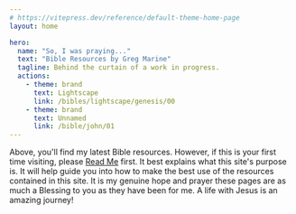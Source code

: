 ```yaml
---
# https://vitepress.dev/reference/default-theme-home-page
layout: home

hero:
  name: "So, I was praying..."
  text: "Bible Resources by Greg Marine"
  tagline: Behind the curtain of a work in progress.
  actions:
    - theme: brand
      text: Lightscape
      link: /bibles/lightscape/genesis/00
    - theme: brand
      text: Unnamed
      link: /bible/john/01
---
```


Above, you'll find my latest Bible resources. However, if this is your first time visiting, please [Read Me](read-me) first. It best explains what this site's purpose is. It will help guide you into how to make the best use of the resources contained in this site. It is my genuine hope and prayer these pages are as much a Blessing to you as they have been for me. A life with Jesus is an amazing journey!